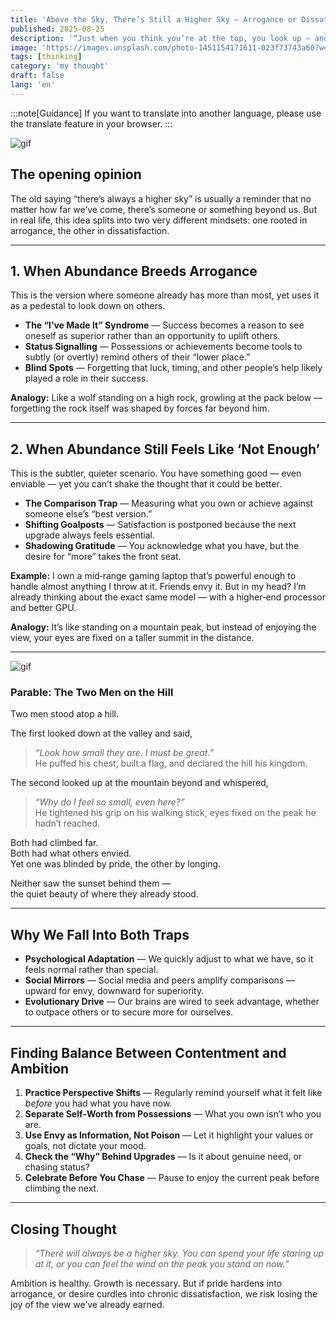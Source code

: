 ```yaml
---
title: 'Above the Sky, There’s Still a Higher Sky — Arrogance or Dissatisfaction'
published: 2025-08-25
description: '“Just when you think you’re at the top, you look up — and realise there’s still more above you.”'
image: 'https://images.unsplash.com/photo-1451154171611-023f73743a60?w=600&auto=format&fit=crop&q=60&ixlib=rb-4.1.0&ixid=M3wxMjA3fDB8MHxzZWFyY2h8Mnx8Y2xvdWRseSUyMHNreXxlbnwwfHwwfHx8MA%3D%3D'
tags: [thinking]
category: 'my thought'
draft: false 
lang: 'en'
---
```


:::note[Guidance]
If you want to translate into another language, please use the translate feature in your browser.
:::

![gif](https://media.tenor.com/ji5Mpqf8APoAAAAM/kikis-delivery-service-grass.gif)

## The opening opinion

The old saying “there’s always a higher sky” is usually a reminder that no matter how far we’ve come, there’s someone or something beyond us. But in real life, this idea splits into two very different mindsets: one rooted in arrogance, the other in dissatisfaction.

---

## **1. When Abundance Breeds Arrogance**

This is the version where someone already has more than most, yet uses it as a pedestal to look down on others.

- **The “I’ve Made It” Syndrome** — Success becomes a reason to see oneself as superior rather than an opportunity to uplift others.
- **Status Signalling** — Possessions or achievements become tools to subtly (or overtly) remind others of their “lower place.”
- **Blind Spots** — Forgetting that luck, timing, and other people’s help likely played a role in their success.

**Analogy:** Like a wolf standing on a high rock, growling at the pack below — forgetting the rock itself was shaped by forces far beyond him.

---

## **2. When Abundance Still Feels Like ‘Not Enough’**

This is the subtler, quieter scenario. You have something good — even enviable — yet you can’t shake the thought that it could be better.

- **The Comparison Trap** — Measuring what you own or achieve against someone else’s “best version.”
- **Shifting Goalposts** — Satisfaction is postponed because the next upgrade always feels essential.
- **Shadowing Gratitude** — You acknowledge what you have, but the desire for “more” takes the front seat.

**Example:** I own a mid‑range gaming laptop that’s powerful enough to handle almost anything I throw at it. Friends envy it. But in my head? I’m already thinking about the exact same model — with a higher‑end processor and better GPU.

**Analogy:** It’s like standing on a mountain peak, but instead of enjoying the view, your eyes are fixed on a taller summit in the distance.

---

![gif](https://media.tenor.com/Aze2xChJjKcAAAAM/kikis-delivery-service-ghibli.gif)

### **Parable: The Two Men on the Hill**

Two men stood atop a hill.

The first looked down at the valley and said,  
> *“Look how small they are. I must be great.”*  
He puffed his chest, built a flag, and declared the hill his kingdom.

The second looked up at the mountain beyond and whispered,  
> *“Why do I feel so small, even here?”*  
He tightened his grip on his walking stick, eyes fixed on the peak he hadn’t reached.

Both had climbed far.  
Both had what others envied.  
Yet one was blinded by pride, the other by longing.

Neither saw the sunset behind them —  
the quiet beauty of where they already stood.

---

## **Why We Fall Into Both Traps**

- **Psychological Adaptation** — We quickly adjust to what we have, so it feels normal rather than special.  
- **Social Mirrors** — Social media and peers amplify comparisons — upward for envy, downward for superiority.  
- **Evolutionary Drive** — Our brains are wired to seek advantage, whether to outpace others or to secure more for ourselves.

---

## **Finding Balance Between Contentment and Ambition**

1. **Practice Perspective Shifts** — Regularly remind yourself what it felt like *before* you had what you have now.
2. **Separate Self‑Worth from Possessions** — What you own isn’t who you are.
3. **Use Envy as Information, Not Poison** — Let it highlight your values or goals, not dictate your mood.
4. **Check the “Why” Behind Upgrades** — Is it about genuine need, or chasing status?
5. **Celebrate Before You Chase** — Pause to enjoy the current peak before climbing the next.

---

## **Closing Thought**

> *“There will always be a higher sky. You can spend your life staring up at it, or you can feel the wind on the peak you stand on now.”*

Ambition is healthy. Growth is necessary. But if pride hardens into arrogance, or desire curdles into chronic dissatisfaction, we risk losing the joy of the view we’ve already earned.
